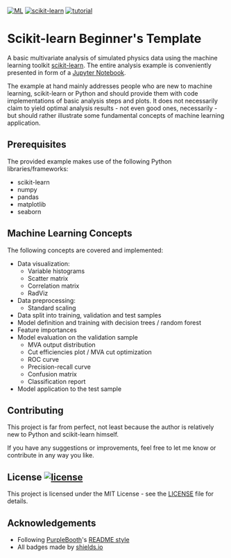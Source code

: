 [![ML](https://img.shields.io/badge/subject-machine%20learning-blue.svg)]() [![scikit-learn](https://img.shields.io/badge/subject-scikit--learn-blue.svg)]() [![tutorial](https://img.shields.io/badge/subject-tutorial-blue.svg)]()

# Scikit-learn Beginner's Template

A basic multivariate analysis of simulated physics data using the machine learning toolkit [scikit-learn](http://scikit-learn.org/stable/index.html). The entire analysis example is conveniently presented in form of a [Jupyter Notebook](http://jupyter.org/).

The example at hand mainly addresses people who are new to machine learning, scikit-learn or Python and should provide them with code implementations of basic analysis steps and plots. It does not necessarily claim to yield optimal analysis results - not even good ones, necessarily - but should rather illustrate some fundamental concepts of machine learning application.

## Prerequisites

The provided example makes use of the following Python libraries/frameworks:
- scikit-learn
- numpy
- pandas
- matplotlib
- seaborn

## Machine Learning Concepts

The following concepts are covered and implemented:
- Data visualization:
    - Variable histograms
    - Scatter matrix
    - Correlation matrix
    - RadViz
- Data preprocessing:
    - Standard scaling
- Data split into training, validation and test samples
- Model definition and training with decision trees / random forest
- Feature importances
- Model evaluation on the validation sample
    - MVA output distribution
    - Cut efficiencies plot / MVA cut optimization
    - ROC curve
    - Precision-recall curve
    - Confusion matrix
    - Classification report
- Model application to the test sample

## Contributing

This project is far from perfect, not least because the author is relatively new to Python and scikit-learn himself.

If you have any suggestions or improvements, feel free to let me know or contribute in any way you like.

## License [![license](https://img.shields.io/github/license/mashape/apistatus.svg)]()

This project is licensed under the MIT License - see the [LICENSE](LICENSE) file for details.

## Acknowledgements

- Following [PurpleBooth](https://github.com/PurpleBooth)'s [README style](https://gist.github.com/PurpleBooth/109311bb0361f32d87a2)
- All badges made by [shields.io](http://shields.io/)